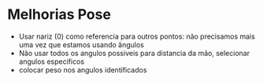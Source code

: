 # Melhorias Pose

- Usar nariz (0) como referencia para outros pontos: não precisamos mais uma vez que estamos usando ângulos
- Não usar todos os angulos possiveis para distancia da mão, selecionar angulos especificos
- colocar peso nos angulos identificados